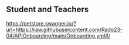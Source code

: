 ## Student and Teachers

https://petstore.swagger.io/?url=https://raw.githubusercontent.com/Rado23-04/APIOnboarding/main/Onboarding.yml#/